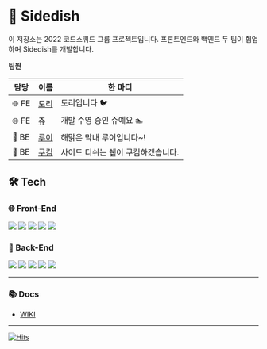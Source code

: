 # 🍕 Sidedish
이 저장소는 2022 코드스쿼드 그룹 프로젝트입니다. 프론트엔드와 백엔드 두 팀이 협업하며 Sidedish를 개발합니다.

**팀원**

| 담당 | 이름 | 한 마디 |
| --- | --- | -------- |
| 🌐 FE | [도리](https://github.com/kimyouknow) | 도리입니다 🐦| 
| 🌐 FE | [쥬](https://github.com/sju02048) | 개발 수영 중인 쥬예요 🏊 |
| 🤖 BE | [루이](https://github.com/Louie-03) | 해맑은 막내 루이입니다~! |
| 🤖 BE | [쿠킴](https://github.com/ku-kim) | 사이드 디쉬는 쉪이 쿠킴하겠습니다. |

## 🛠 Tech

### 🌐 Front-End

<img src="https://img.shields.io/badge/HTML5-E34F26?style=flat&logo=HTML5&logoColor=white"/> <img src="https://img.shields.io/badge/Sass-CC6699?style=flat&logo=Sass&logoColor=white"/> <img src="https://img.shields.io/badge/JavaScript-F7DF1E?style=flat&logo=JavaScript&logoColor=white"/> <img src="https://img.shields.io/badge/React-61DAFB?style=flat&logo=React&logoColor=white"/> <img src="https://img.shields.io/badge/Styled Components-DB7093?style=flat&logo=styled-components&logoColor=white"/> 
 



### 🤖 Back-End

<img src="https://img.shields.io/badge/Java-007396?style=flat&logo=Java&logoColor=white"/> <img src="https://img.shields.io/badge/Spring-6DB33F?style=flat&logo=Spring&logoColor=white"/> <img src="https://img.shields.io/badge/NGINX-009639?style=flat&logo=NGINX&logoColor=white"/> <img src="https://img.shields.io/badge/Amazon AWS-232F3E?style=flat&logo=Amazon AWS&logoColor=white"/>  <img src="https://img.shields.io/badge/JUnit5-25A162?style=flat&logo=JUnit5&logoColor=white"/>





---

### 📚 Docs

- [WIKI](https://github.com/Louie-03/sidedish/wiki)

---

[![Hits](https://hits.seeyoufarm.com/api/count/incr/badge.svg?url=https%3A%2F%2Fgithub.com%2FLouie-03%2Fsidedish&count_bg=%2379C83D&title_bg=%23555555&icon=&icon_color=%23E7E7E7&title=hits&edge_flat=false)](https://hits.seeyoufarm.com)


